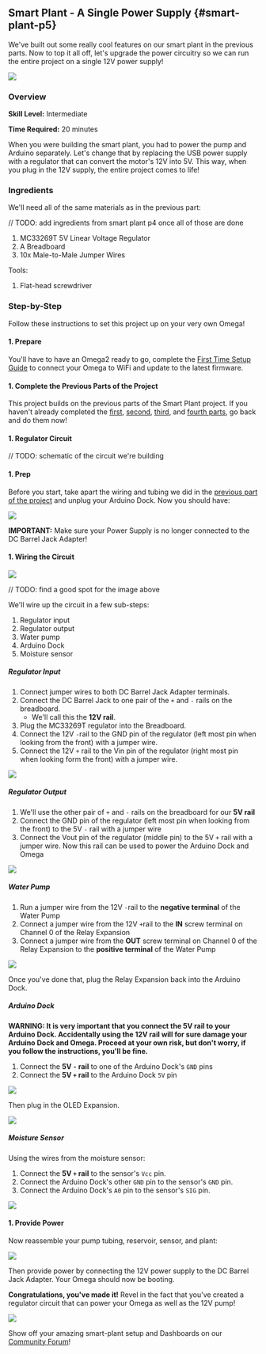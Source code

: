 ## Smart Plant - A Single Power Supply {#smart-plant-p5}

We've built out some really cool features on our smart plant in the previous parts. Now to top it all off, let's upgrade the power circuitry so we can run the entire project on a single 12V power supply!

<!-- // DONE: include a photo of the final result -->
![](./img/smart-plant-p5-completed.jpg)

### Overview

**Skill Level:** Intermediate

**Time Required:** 20 minutes

When you were building the smart plant, you had to power the pump and Arduino separately. Let's change that by replacing the USB power supply with a regulator that can convert the motor's 12V into 5V. This way, when you plug in the 12V supply, the entire project comes to life!

### Ingredients

We'll need all of the same materials as in the previous part:

// TODO: add ingredients from smart plant p4 once all of those are done

1. MC33269T 5V Linear Voltage Regulator
1. A Breadboard
1. 10x Male-to-Male Jumper Wires

Tools:

1. Flat-head screwdriver



### Step-by-Step

Follow these instructions to set this project up on your very own Omega!

#### 1. Prepare

You'll have to have an Omega2 ready to go, complete the [First Time Setup Guide](https://docs.onion.io/omega2-docs/first-time-setup.html) to connect your Omega to WiFi and update to the latest firmware.


#### 1. Complete the Previous Parts of the Project

This project builds on the previous parts of the Smart Plant project. If you haven't already completed the [first](#smart-plant-p1), [second](#smart-plant-p2), [third](#smart-plant-p3), and [fourth parts](#smart-plant-p4), go back and do them now!

#### 1. Regulator Circuit

// TODO: schematic of the circuit we're building



#### 1. Prep

Before you start, take apart the wiring and tubing we did in the [previous part of the project](#smart-plant-p4) and unplug your Arduino Dock. Now you should have:

<!-- // DONE: a photo of ALL of the components on a desk: Arduino Dock w/ omega and moisture sensor plugged in, OLED Exp, Relay Exp, dc barrel jack adapter, voltage regulator, breadboard, water pump, bunch of jumper wires -->

![](./img/smart-plant-p5-ingredients.jpg)

**IMPORTANT:** Make sure your Power Supply is no longer connected to the DC Barrel Jack Adapter!

#### 1. Wiring the Circuit

<!-- // DONE: embellish the text of the steps -->

<!-- // DONE: add photos for logical places in the steps (note: the steps don't have to be in a list, can just be broken up with photos) -->

![](./img/smart-plant-p5-0-circuit-planning-1-regulator.png)

// TODO: find a good spot for the image above

We'll wire up the circuit in a few sub-steps:

1. Regulator input
1. Regulator output
1. Water pump
1. Arduino Dock
1. Moisture sensor

##### Regulator Input

1. Connect jumper wires to both DC Barrel Jack Adapter terminals.
1. Connect the DC Barrel Jack to one pair of the `+` and `-` rails on the breadboard.
    * We'll call this the **12V rail**.
1. Plug the MC33269T regulator into the Breadboard.
1. Connect the 12V `-`rail to the GND pin of the regulator (left most pin when looking from the front) with a jumper wire.
1. Connect the 12V `+` rail to the Vin pin of the regulator (right most pin when looking form the front) with a jumper wire.

![](./img/smart-plant-p5-wiring-01.jpg)

##### Regulator Output

1. We'll use the other pair of `+` and `-` rails on the breadboard for our **5V rail**
1. Connect the GND pin of the regulator (left most pin when looking from the front) to the 5V `-` rail with a jumper wire
1. Connect the Vout pin of the regulator (middle pin) to the 5V `+` rail with a jumper wire. Now this rail can be used to power the Arduino Dock and Omega

![](./img/smart-plant-p5-wiring-02.jpg)

##### Water Pump

1. Run a jumper wire from the 12V `-`rail to the **negative terminal** of the Water Pump
1. Connect a jumper wire from the 12V `+`rail to the **IN** screw terminal on Channel 0 of the Relay Expansion
1. Connect a jumper wire from the **OUT** screw terminal on Channel 0 of the Relay Expansion to the **positive terminal** of the Water Pump

![](./img/smart-plant-p5-wiring-03.jpg)

Once you've done that, plug the Relay Expansion back into the Arduino Dock.

##### Arduino Dock

**WARNING: It is very important that you connect the 5V rail to your Arduino Dock. Accidentally using the 12V rail will for sure damage your Arduino Dock and Omega. Proceed at your own risk, but don't worry, if you follow the instructions, you'll be fine.**

1. Connect the **5V `-` rail** to one of the Arduino Dock's `GND` pins
1. Connect the **5V `+` rail** to the Arduino Dock `5V` pin

![](./img/smart-plant-p5-wiring-04.jpg)

Then plug in the OLED Expansion.

![](./img/smart-plant-p5-wiring-05.jpg)

##### Moisture Sensor

Using the wires from the moisture sensor:

1. Connect the **5V `+` rail** to the sensor's `Vcc` pin.
1. Connect the Arduino Dock's other `GND` pin to the sensor's `GND` pin.
1. Connect the Arduino Dock's `A0` pin to the sensor's `SIG` pin.

<!-- // DONE: photo -->
![](./img/smart-plant-p5-wiring-06.jpg)

#### 1. Provide Power

Now reassemble your pump tubing, reservoir, sensor, and plant:

<!-- // DONE: photo -->
![](./img/smart-plant-p5-assembled.jpg)


Then provide power by connecting the 12V power supply to the DC Barrel Jack Adapter. Your Omega should now be booting.

**Congratulations, you've made it!** Revel in the fact that you've created a regulator circuit that can power your Omega as well as the 12V pump!

<!-- // DONE: photo, finally completed -->
![](./img/smart-plant-p5-completed.jpg)

Show off your amazing smart-plant setup and Dashboards on our [Community Forum](https://community.onion.io/category/1/projects)!